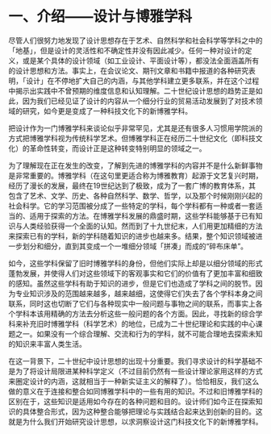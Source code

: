 # 一、介绍——设计与博雅学科

尽管人们很努力地发现了设计思想存在于艺术、自然科学和社会科学等学科之中的「地基」，但是设计的灵活性和不确定性并没有因此减少。任何一种对设计的定义，或是某个具体的设计领域（如工业设计、平面设计等），都没法全面涵盖所有的设计思想和方法。事实上，在会议论文、期刊文章和书籍中报道的各种研究表明，「设计」在不停地扩大自己的内涵，与其他学科建立更多联系，并在这个过程中揭示出实践中不曾预期的维度信息和认知理解。二十世纪设计思想的趋势正是如此，因为我们已经见证了设计的内容从一个细分行业的贸易活动发展到了对技术领域的研究，如今更是变成了一种科技文化下的新博雅学科。

把设计作为一门博雅学科来谈论似乎非常罕见，尤其是还有很多人习惯用学院派的方式把博雅学科视为传统科学艺术。但博雅学科正在经历二十世纪文化（即科技文化）的革命性转变，而设计正是这种转变特别明显的领域之一。

为了理解现在正在发生的改变，了解到先进的博雅学科的内容并不是什么新鲜事物是非常重要的。博雅学科（在这句里更适合称为博雅教育）起源于文艺复兴时期，经历了漫长的发展，最终在19世纪达到了极致，成为了一套广博的教育体系，其包含了艺术、文学、历史、各种自然科学、数学、哲学，以及那个时候刚刚兴起的社会科学。它的学习范围被分成了一些特定的学科，每个学科都有一种或者一套适当的、适用于探索的方法。在博雅学科发展的鼎盛时期，这些学科能够基于已有知识与人类经验获得一个全面的认知。然而到了十九世纪末，人们用更加精细的方法来探索已有的学科，新的学科随着知识的进步也越来多。结果，整个知识领域被进一步划分和细分，直到其变成一个一堆细分领域「拼凑」而成的“碎布床单”。

如今，这些学科保留了旧时博雅学科的身份，但他们实际上却是以细分领域的形式蓬勃发展，并使得人们对这些领域下的客观事实和它们的价值有了更加丰富和细致的感知。虽然这些学科有助于知识的进步，但是它们也造成了学科之间的脱节。因为专业知识涉及的范围越来越多，越来越细，这使得它们失去了各个学科本身之间联系，同时这也切断了它们与各种现实中一般问题与事物之间的联系，而事实上各个学科本该用精确的方法去分析这些一般问题的各个方面。因此，寻找新的综合学科来补充旧时博雅学科（科学艺术）的地位，已成为二十世纪理论和实践的中心课题之一。如果没有一个综合理解、交流和行为的学科，就不可能合理地去探索未知的知识来丰富人类生活。

在这一背景下，二十世纪中设计思想的出现十分重要。我们寻求设计的科学基础不是为了将设计局限进某种科学定义（不过目前仍然有一些设计理论家用这样的方式来圈定设计的内涵，这就相当于一种新实证主义的解释了）。恰恰相反，我们这么做的意义在于连接和整合如同博雅学科中的一些有用的知识。不过和旧博雅学科的区别在于，这些知识是适用如今存在的各种问题和目的。设计师们如今正在探索知识的具体整合形式，因为这种整合能够把理论与实践结合起来达到创新的目的。这就是为什么我们开始研究设计思想，以求洞察设计这门科技文化下的新博雅学科。